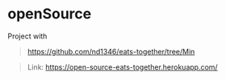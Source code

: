 # openSource

Project with
> https://github.com/nd1346/eats-together/tree/Min

> Link: https://open-source-eats-together.herokuapp.com/
